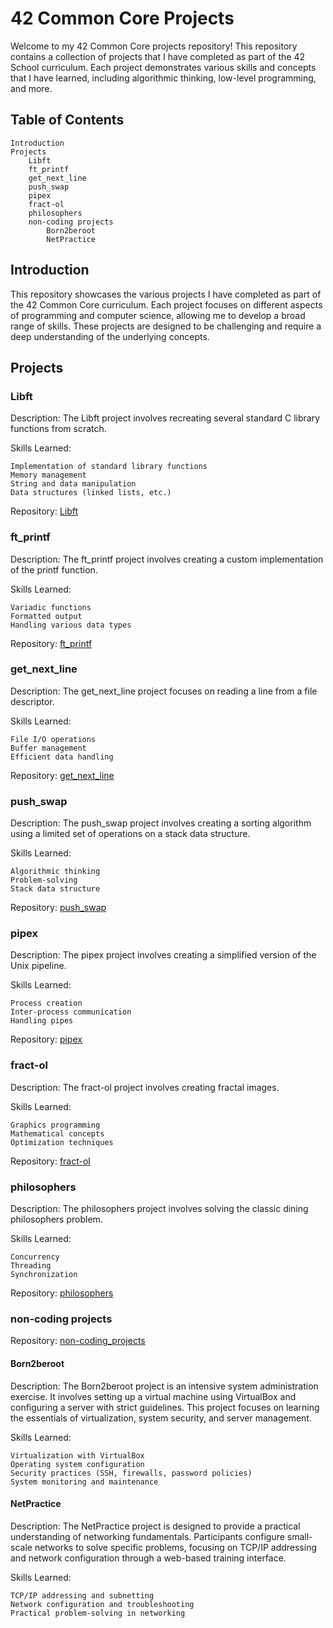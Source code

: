 # ﻿42 Common Core Projects

Welcome to my 42 Common Core projects repository! This repository contains a collection of projects that I have completed as part of the 42 School curriculum. Each project demonstrates various skills and concepts that I have learned, including algorithmic thinking, low-level programming, and more.


## Table of Contents

    Introduction
    Projects
        Libft
        ft_printf
        get_next_line
        push_swap
        pipex
        fract-ol
        philosophers
        non-coding projects
            Born2beroot
            NetPractice


## Introduction

This repository showcases the various projects I have completed as part of the 42 Common Core curriculum. Each project focuses on different aspects of programming and computer science, allowing me to develop a broad range of skills. These projects are designed to be challenging and require a deep understanding of the underlying concepts.


## Projects

### Libft

Description: The Libft project involves recreating several standard C library functions from scratch.

Skills Learned:

    Implementation of standard library functions
    Memory management
    String and data manipulation
    Data structures (linked lists, etc.)

Repository: [Libft](Common_Core/Libft)


### ft_printf

Description: The ft_printf project involves creating a custom implementation of the printf function.

Skills Learned:

    Variadic functions
    Formatted output
    Handling various data types

Repository: [ft_printf](Common_Core/ft_printf)


### get_next_line

Description: The get_next_line project focuses on reading a line from a file descriptor.

Skills Learned:

    File I/O operations
    Buffer management
    Efficient data handling

Repository: [get_next_line](Common_Core/get_next_line)


### push_swap

Description: The push_swap project involves creating a sorting algorithm using a limited set of operations on a stack data structure.

Skills Learned:

    Algorithmic thinking
    Problem-solving
    Stack data structure

Repository: [push_swap](Common_Core/push_swap)


### pipex

Description: The pipex project involves creating a simplified version of the Unix pipeline.

Skills Learned:

    Process creation
    Inter-process communication
    Handling pipes

Repository: [pipex](Common_Core/pipex)


### fract-ol

Description: The fract-ol project involves creating fractal images.

Skills Learned:

    Graphics programming
    Mathematical concepts
    Optimization techniques

Repository: [fract-ol](Common_Core/fract-ol)


### philosophers

Description: The philosophers project involves solving the classic dining philosophers problem.

Skills Learned:

    Concurrency
    Threading
    Synchronization

Repository: [philosophers](Common_Core/philosophers)


### non-coding projects

Repository: [non-coding_projects](Common_Core/non-coding_projects)

#### Born2beroot

Description: The Born2beroot project is an intensive system administration exercise. It involves setting up a virtual machine using VirtualBox and configuring a server with strict guidelines. This project focuses on learning the essentials of virtualization, system security, and server management.

Skills Learned:

    Virtualization with VirtualBox
    Operating system configuration
    Security practices (SSH, firewalls, password policies)
    System monitoring and maintenance

#### NetPractice

Description: The NetPractice project is designed to provide a practical understanding of networking fundamentals. Participants configure small-scale networks to solve specific problems, focusing on TCP/IP addressing and network configuration through a web-based training interface.

Skills Learned:

    TCP/IP addressing and subnetting
    Network configuration and troubleshooting
    Practical problem-solving in networking
